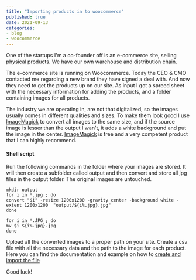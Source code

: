 ```yaml
---
title: "Importing products in to woocommerce"
published: true
date: 2021-09-13
categories:
- blog
- woocommerce
---
```

One of the startups I'm a co-founder off is an e-commerce site, selling physical products.
We have our own warehouse and distribution chain.

The e-commerce site is running on Woocommerce.
Today the CEO & CMO contacted me regarding a new brand they have signed a deal with. And now they need to get the products up on our site.
As input I got a spreed sheet with the necessary information for adding the products, and a folder containing images for all products.

The industry we are operating in, are not that digitalized, so the images usually comes in different qualities and sizes.
To make them look good I use [ImageMagick](https://imagemagick.org/) to convert all images to the same size, and if the source image is lesser than the output I wan't, it adds a white background and put the image in the center.
[ImageMagick](https://imagemagick.org/) is free and a very competent product that I can highly recommend.

#### Shell script
Run the following commands in the folder where your images are stored.
It will then create a subfolder called output and then convert and store all jpg files in the output folder.
The original images are untouched.
```
mkdir output
for i in *.jpg ; do
convert "$i" -resize 1200x1200 -gravity center -background white -extent 1200x1200  "output/${i%.jpg}.jpg"
done

for i in *.JPG ; do
mv $i ${i%.jpg}.jpg
done
```
Upload all the converted images to a proper path on your site.
Create a csv file with all the necessary data and the path to the image for each product.
Here you can find the documentation and example on how to [create and import the file](https://docs.woocommerce.com/document/product-csv-import-suite-importing-products/)

Good luck!